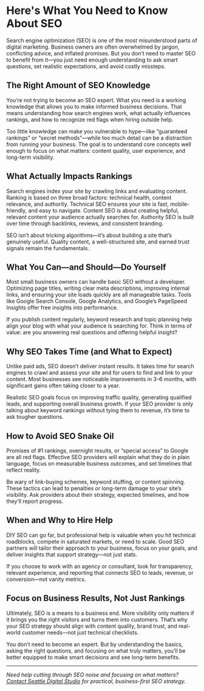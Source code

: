 # Here's What You Need to Know About SEO

Search engine optimization (SEO) is one of the most misunderstood parts of digital marketing. Business owners are often overwhelmed by jargon, conflicting advice, and inflated promises. But you don’t need to master SEO to benefit from it—you just need enough understanding to ask smart questions, set realistic expectations, and avoid costly missteps.

## The Right Amount of SEO Knowledge

You’re not trying to become an SEO expert. What you need is a working knowledge that allows you to make informed business decisions. That means understanding how search engines work, what actually influences rankings, and how to recognize red flags when hiring outside help.

Too little knowledge can make you vulnerable to hype—like “guaranteed rankings” or “secret methods”—while too much detail can be a distraction from running your business. The goal is to understand core concepts well enough to focus on what matters: content quality, user experience, and long-term visibility.

## What Actually Impacts Rankings

Search engines index your site by crawling links and evaluating content. Ranking is based on three broad factors: technical health, content relevance, and authority. Technical SEO ensures your site is fast, mobile-friendly, and easy to navigate. Content SEO is about creating helpful, relevant content your audience actually searches for. Authority SEO is built over time through backlinks, reviews, and consistent branding.

SEO isn’t about tricking algorithms—it’s about building a site that’s genuinely useful. Quality content, a well-structured site, and earned trust signals remain the fundamentals.

## What You Can—and Should—Do Yourself

Most small business owners can handle basic SEO without a developer. Optimizing page titles, writing clear meta descriptions, improving internal links, and ensuring your site loads quickly are all manageable tasks. Tools like Google Search Console, Google Analytics, and Google’s PageSpeed Insights offer free insights into performance.

If you publish content regularly, keyword research and topic planning help align your blog with what your audience is searching for. Think in terms of value: are you answering real questions and offering helpful insight?

## Why SEO Takes Time (and What to Expect)

Unlike paid ads, SEO doesn’t deliver instant results. It takes time for search engines to crawl and assess your site and for users to find and link to your content. Most businesses see noticeable improvements in 3–6 months, with significant gains often taking closer to a year.

Realistic SEO goals focus on improving traffic quality, generating qualified leads, and supporting overall business growth. If your SEO provider is only talking about keyword rankings without tying them to revenue, it’s time to ask tougher questions.

## How to Avoid SEO Snake Oil

Promises of #1 rankings, overnight results, or “special access” to Google are all red flags. Effective SEO providers will explain what they do in plain language, focus on measurable business outcomes, and set timelines that reflect reality.

Be wary of link-buying schemes, keyword stuffing, or content spinning. These tactics can lead to penalties or long-term damage to your site’s visibility. Ask providers about their strategy, expected timelines, and how they’ll report progress.

## When and Why to Hire Help

DIY SEO can go far, but professional help is valuable when you hit technical roadblocks, compete in saturated markets, or need to scale. Good SEO partners will tailor their approach to your business, focus on your goals, and deliver insights that support strategy—not just stats.

If you choose to work with an agency or consultant, look for transparency, relevant experience, and reporting that connects SEO to leads, revenue, or conversion—not vanity metrics.

## Focus on Business Results, Not Just Rankings

Ultimately, SEO is a means to a business end. More visibility only matters if it brings you the right visitors and turns them into customers. That’s why your SEO strategy should align with content quality, brand trust, and real-world customer needs—not just technical checklists.

You don’t need to become an expert. But by understanding the basics, asking the right questions, and focusing on what truly matters, you’ll be better equipped to make smart decisions and see long-term benefits.

<HR>

*Need help cutting through SEO noise and focusing on what matters? [Contact Seattle Digital Studio](/contact) for practical, business-first SEO strategy.*